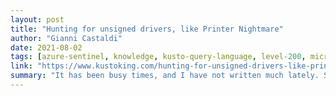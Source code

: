 ```yaml
---
layout: post
title: "Hunting for unsigned drivers, like Printer Nightmare"
author: "Gianni Castaldi"
date: 2021-08-02
tags: [azure-sentinel, knowledge, kusto-query-language, level-200, microsoft-defender-for-endpoint]
link: "https://www.kustoking.com/hunting-for-unsigned-drivers-like-printer-nightmare/?utm_source=rss&utm_medium=rss&utm_campaign=hunting-for-unsigned-drivers-like-printer-nightmare"
summary: "It has been busy times, and I have not written much lately. So, I have had some time to think about new detections. And while there are enough blog posts and news articles about Printer Nightmare, ..."
---
```

